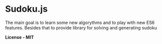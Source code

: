 # Sudoku.js

The main goal is to learn some new algorythms and to play with new ES6 features. Besides that to provide library for solving and generating sudoku

**License - MIT**
